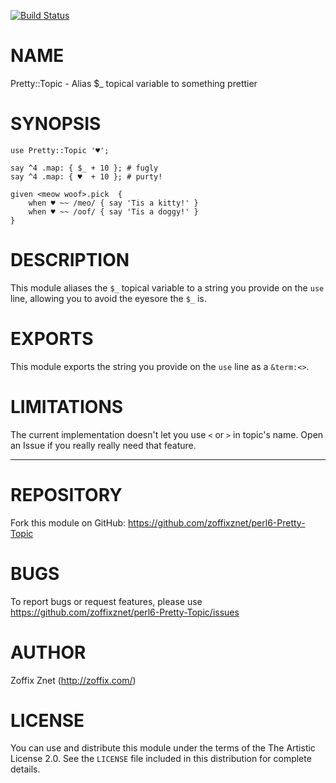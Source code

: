 [![Build Status](https://travis-ci.org/zoffixznet/perl6-Pretty-Topic.svg)](https://travis-ci.org/zoffixznet/perl6-Pretty-Topic)

# NAME

Pretty::Topic - Alias $_ topical variable to something prettier

# SYNOPSIS

```perl6
use Pretty::Topic '♥';

say ^4 .map: { $_ + 10 }; # fugly
say ^4 .map: { ♥  + 10 }; # purty!

given <meow woof>.pick  {
    when ♥ ~~ /meo/ { say 'Tis a kitty!' }
    when ♥ ~~ /oof/ { say 'Tis a doggy!' }
}
```

# DESCRIPTION

This module aliases the `$_` topical variable to a string you provide on the
`use` line, allowing you to avoid the eyesore the `$_` is.

# EXPORTS

This module exports the string you provide on the `use` line as a `&term:<>`.

# LIMITATIONS

The current implementation doesn't let you use `<` or `>` in topic's name.
Open an Issue if you really really need that feature.

----

# REPOSITORY

Fork this module on GitHub:
https://github.com/zoffixznet/perl6-Pretty-Topic

# BUGS

To report bugs or request features, please use
https://github.com/zoffixznet/perl6-Pretty-Topic/issues

# AUTHOR

Zoffix Znet (http://zoffix.com/)

# LICENSE

You can use and distribute this module under the terms of the
The Artistic License 2.0. See the `LICENSE` file included in this
distribution for complete details.
